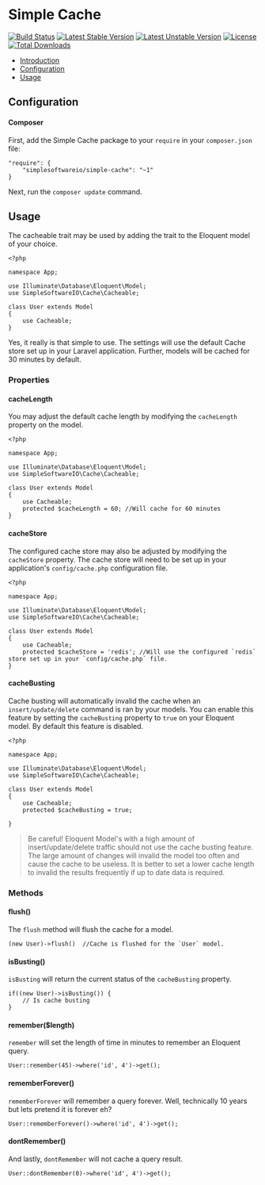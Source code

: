 Simple Cache
========================

[![Build Status](https://travis-ci.org/SimpleSoftwareIO/simple-cache.svg?branch=master)](https://travis-ci.org/SimpleSoftwareIO/simple-cache)
[![Latest Stable Version](https://poser.pugx.org/simplesoftwareio/simple-cache/v/stable.svg)](https://packagist.org/packages/simplesoftwareio/simple-cache)
[![Latest Unstable Version](https://poser.pugx.org/simplesoftwareio/simple-cache/v/unstable.svg)](https://packagist.org/packages/simplesoftwareio/simple-cache)
[![License](https://poser.pugx.org/simplesoftwareio/simple-cache/license.svg)](https://packagist.org/packages/simplesoftwareio/simple-cache)
[![Total Downloads](https://poser.pugx.org/simplesoftwareio/simple-cache/downloads.svg)](https://packagist.org/packages/simplesoftwareio/simple-cache)

- [Introduction](#docs-introduction)
- [Configuration](#docs-configuration)
- [Usage](#docs-usage)

<a id="docs-configuration"></a>
## Configuration

#### Composer

First, add the Simple Cache package to your `require` in your `composer.json` file:

	"require": {
		"simplesoftwareio/simple-cache": "~1"
	}

Next, run the `composer update` command.  

<a id="docs-usage"></a>
## Usage

The cacheable trait may be used by adding the trait to the Eloquent model of your choice.

    <?php
    
    namespace App;
    
    use Illuminate\Database\Eloquent\Model;
    use SimpleSoftwareIO\Cache\Cacheable;
    
    class User extends Model
    {
        use Cacheable;
    }

Yes, it really is that simple to use.  The settings will use the default Cache store set up in your Laravel application.  Further, models will be cached for 30 minutes by default.

### Properties

#### cacheLength

You may adjust the default cache length by modifying the `cacheLength` property on the model.

    <?php
    
    namespace App;
    
    use Illuminate\Database\Eloquent\Model;
    use SimpleSoftwareIO\Cache\Cacheable;
    
    class User extends Model
    {
        use Cacheable;
        protected $cacheLength = 60; //Will cache for 60 minutes
    }
    
#### cacheStore

The configured cache store may also be adjusted by modifying the `cacheStore` property.  The cache store will need to be set up in your application's `config/cache.php` configuration file.

    <?php
    
    namespace App;
    
    use Illuminate\Database\Eloquent\Model;
    use SimpleSoftwareIO\Cache\Cacheable;
    
    class User extends Model
    {
        use Cacheable;
        protected $cacheStore = 'redis'; //Will use the configured `redis` store set up in your `config/cache.php` file.
    }
    
#### cacheBusting

Cache busting will automatically invalid the cache when an `insert/update/delete` command is ran by your models.  You can enable this feature by setting the `cacheBusting` property to `true` on your Eloquent model.  By default this feature is disabled.

    <?php
    
    namespace App;
    
    use Illuminate\Database\Eloquent\Model;
    use SimpleSoftwareIO\Cache\Cacheable;
    
    class User extends Model
    {
        use Cacheable;
        protected $cacheBusting = true;
    
    }
    
>Be careful!  Eloquent Model's with a high amount of insert/update/delete traffic should not use the cache busting feature.  The large amount of changes will invalid the model too often and cause the cache to be useless.  It is better to set a lower cache length to invalid the results frequently if up to date data is required.

### Methods

#### flush()

The `flush` method will flush the cache for a model.

    (new User)->flush()  //Cache is flushed for the `User` model.

#### isBusting()

`isBusting` will return the current status of the `cacheBusting` property.

    if((new User)->isBusting()) {
        // Is cache busting
    }
    
#### remember($length)

`remember` will set the length of time in minutes to remember an Eloquent query.

    User::remember(45)->where('id', 4')->get();
    
#### rememberForever()

`rememberForever` will remember a query forever.  Well, technically 10 years but lets pretend it is forever eh?

    User::rememberForever()->where('id', 4')->get();
    
#### dontRemember()

And lastly, `dontRemember` will not cache a query result.

    User::dontRemember(0)->where('id', 4')->get();